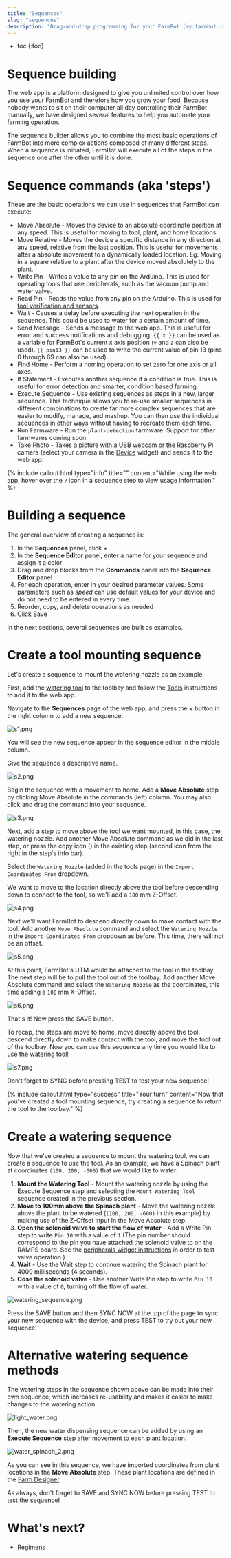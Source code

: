 ```yaml
---
title: "Sequences"
slug: "sequences"
description: "Drag-and-drop programming for your FarmBot [my.farmbot.io/app/sequences](http://my.farmbot.io/app/sequences)"
---
```


* toc
{:toc}


# Sequence building

The web app is a platform designed to give you unlimited control over how you use your FarmBot and therefore how you grow your food. Because nobody wants to sit on their computer all day controlling their FarmBot manually, we have designed several features to help you automate your farming operation.

The sequence builder allows you to combine the most basic operations of FarmBot into more complex actions composed of many different steps. When a sequence is initiated, FarmBot will execute all of the steps in the sequence one after the other until it is done.

# Sequence commands (aka 'steps')

These are the basic operations we can use in sequences that FarmBot can execute:
* <span class="fb-step fb-move-absolute">Move Absolute</span> - Moves the device to an absolute coordinate position at any speed. This is useful for moving to tool, plant, and home locations.
* <span class="fb-step fb-move-relative">Move Relative</span> - Moves the device a specific distance in any direction at any speed, relative from the last position. This is useful for movements after a absolute movement to a dynamically loaded location. Eg: Moving in a square relative to a plant after the device moved absolutely to the plant.
* <span class="fb-step fb-write-pin">Write Pin</span> - Writes a value to any pin on the Arduino. This is used for operating tools that use peripherals, such as the vacuum pump and water valve.
* <span class="fb-step fb-read-pin">Read Pin</span> - Reads the value from any pin on the Arduino. This is used for [tool verification and sensors](../Additional-Information/reading-pins.md).
* <span class="fb-step fb-wait">Wait</span> - Causes a delay before executing the next operation in the sequence. This could be used to water for a certain amount of time.
* <span class="fb-step fb-send-message">Send Message</span> - Sends a message to the web app. This is useful for error and success notifications and debugging. `{{ x }}` can be used as a variable for FarmBot's current x axis position (`y` and `z` can also be used). `{{ pin13 }}` can be used to write the current value of pin 13 (pins 0 through 69 can also be used).
* <span class="fb-step fb-find-home">Find Home</span> - Perform a homing operation to set zero for one axis or all axes.
* <span class="fb-step fb-if-statement">If Statement</span> - Executes another sequence if a condition is true. This is useful for error detection and smarter, condition based farming.
* <span class="fb-step fb-execute">Execute Sequence</span> - Use existing sequences as steps in a new, larger sequence. This technique allows you to re-use smaller sequences in different combinations to create far more complex sequences that are easier to modify, manage, and mashup. You can then use the individual sequences in other ways without having to recreate them each time.
* <span class="fb-step fb-run-farmware">Run Farmware</span> - Run the `plant-detection` farmware. Support for other farmwares coming soon.
* <span class="fb-step fb-take-photo">Take Photo</span> - Takes a picture with a USB webcam or the Raspberry Pi camera (select your camera in the [Device](device.md#device-widget) widget) and sends it to the web app.

{%
include callout.html
type="info"
title=""
content="While using the web app, hover over the `?` icon in a sequence step to view usage information."
%}



# Building a sequence

The general overview of creating a sequence is:

1. In the **Sequences** panel, click <span class="fb-button fb-green">+</span>
2. In the **Sequence Editor** panel, enter a name for your sequence and assign it a color
2. Drag and drop blocks from the **Commands** panel into the **Sequence Editor** panel
3. For each operation, enter in your desired parameter values. Some parameters such as *speed* can use default values for your device and do not need to be entered in every time.
4. Reorder, copy, and delete operations as needed
5. Click <span class="fb-button fb-green">Save</span>

In the next sections, several sequences are built as examples.

# Create a tool mounting sequence

Let's create a sequence to mount the watering nozzle as an example.

First, add the [watering tool](https://genesis.farmbot.io/docs/watering-nozzle) to the toolbay and follow the [Tools](tools.md) instructions to add it to the web app.

Navigate to the **Sequences** page of the web app, and press the <span class="fb-button fb-green">+</span> button in the right column to add a new sequence.

![s1.png](_images/s1.png)

You will see the new sequence appear in the sequence editor in the middle column.

Give the sequence a descriptive name.

![s2.png](_images/s2.png)

Begin the sequence with a movement to home. Add a **Move Absolute** step by clicking <span class="fb-step fb-move-absolute">Move Absolute</span> in the commands (left) column. You may also click and drag the command into your sequence.

![s3.png](_images/s3.png)

Next, add a step to move above the tool we want mounted, in this case, the watering nozzle. Add another <span class="fb-step fb-move-absolute">Move Absolute</span> command as we did in the last step, or press the copy icon (<span class="fa fa-copy"></span>) in the existing step (second icon from the right in the step's info bar).

Select the `Watering Nozzle` (added in the tools page) in the `Import Coordinates From` dropdown.

We want to move to the location directly above the tool before descending down to connect to the tool, so we'll add a `100` mm Z-Offset.

![s4.png](_images/s4.png)

Next we'll want FarmBot to descend directly down to make contact with the tool. Add another `Move Absolute` command and select the `Watering Nozzle` in the `Import Coordinates From` dropdown as before. This time, there will not be an offset.

![s5.png](_images/s5.png)

At this point, FarmBot's UTM would be attached to the tool in the toolbay. The next step will be to pull the tool out of the toolbay. Add another <span class="fb-step fb-move-absolute">Move Absolute</span> command and select the `Watering Nozzle` as the coordinates, this time adding a `100` mm X-Offset.

![s6.png](_images/s6.png)

That's it! Now press the <span class="fb-button fb-green">SAVE</span> button.

To recap, the steps are move to home, move directly above the tool, descend directly down to make contact with the tool, and move the tool out of the toolbay. Now you can use this sequence any time you would like to use the watering tool!

![s7.png](_images/s7.png)

Don't forget to <span class="fb-button fb-yellow">SYNC</span> before pressing <span class="fb-button fb-orange">TEST</span> to test your new sequence!

{%
include callout.html
type="success"
title="Your turn"
content="Now that you've created a tool mounting sequence, try creating a sequence to return the tool to the toolbay."
%}



# Create a watering sequence

Now that we've created a sequence to mount the watering tool, we can create a sequence to use the tool. As an example, we have a Spinach plant at coordinates `(100, 200, -600)` that we would like to water.

1. **Mount the Watering Tool** - Mount the watering nozzle by using the <span class="fb-step fb-execute-sequence">Execute Sequence</span> step and selecting the `Mount Watering Tool` sequence created in the previous section.
2. **Move to 100mm above the Spinach plant** - Move the watering nozzle above the plant to be watered (`(100, 200, -600)` in this example) by making use of the Z-Offset input in the <span class="fb-step fb-move-absolute">Move Absolute</span> step.
3. **Open the solenoid valve to start the flow of water** - Add a <span class="fb-step fb-write-pin">Write Pin</span> step to write `Pin 10` with a value of `1`  (The pin number should correspond to the pin you have attached the solenoid valve to on the RAMPS board. See the [peripherals widget instructions](https://software.farmbot.io/docs/controls#peripherals) in order to test valve operation.)
4. **Wait** - Use the <span class="fb-step fb-wait">Wait</span> step to continue watering the Spinach plant for 4000 milliseconds (4 seconds).
5. **Cose the solenoid valve** - Use another <span class="fb-step fb-write-pin">Write Pin</span> step to write `Pin 10` with a value of `0`, turning off the flow of water.

![watering_sequence.png](_images/watering_sequence.png)

Press the <span class="fb-button fb-green">SAVE</span> button and then <span class="fb-button fb-yellow">SYNC NOW</span> at the top of the page to sync your new sequence with the device, and press <span class="fb-button fb-orange">TEST</span> to try out your new sequence!

# Alternative watering sequence methods

The watering steps in the sequence shown above can be made into their own sequence, which increases re-usability and makes it easier to make changes to the watering action.

![light_water.png](_images/light_water.png)

Then, the new water dispensing sequence can be added by using an **Execute Sequence** step after movement to each plant location.

![water_spinach_2.png](_images/water_spinach_2.png)

As you can see in this sequence, we have imported coordinates from plant locations in the **Move Absolute** step. These plant locations are defined in the [Farm Designer](farm-designer.md).

As always, don't forget to <span class="fb-button fb-green">SAVE</span> and <span class="fb-button fb-yellow">SYNC NOW</span> before pressing <span class="fb-button fb-orange">TEST</span> to test the sequence!

# What's next?

 * [Regimens](regimens.md)
